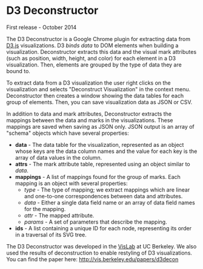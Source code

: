 D3 Deconstructor
=======

First release - October 2014

The D3 Deconstructor is a Google Chrome plugin for extracting data from [D3.js](http://d3js.org) visualizations.  D3 _binds data_ to DOM elements when building a visualization.  Deconstructor extracts this data and the visual mark attributes (such as position, width, height, and color) for each element in a D3 visualization.  Then, elements are grouped by the type of data they are bound to.

To extract data from a D3 visualization the user right clicks on the visualization and selects "Deconstruct Visualization" in the context menu.  Deconstructor then creates a window showing the data tables for each group of elements.  Then, you can save visualization data as JSON or CSV.

In addition to data and mark attributes, Deconstructor extracts the mappings between the data and marks in the visualizations.  These mappings are saved when saving as JSON only.  JSON output is an array of "schema" objects which have several properties:

* **data** - The data table for the visualization, represented as an object whose keys are the data column names and the value for each key is the array of data values in the column.
* **attrs** - The mark attribute table, represented using an object similar to *data*.
* **mappings** - A list of mappings found for the group of marks.  Each mapping is an object with several properties:
  * *type* - The type of mapping; we extract mappings which are linear and one-to-one correspondences between data and attributes.
  * *data* - Either a single data field name or an array of data field names for the mapping.
  * *attr* - The mapped attribute.
  * *params* - A set of parameters that describe the mapping.
* **ids** - A list containing a unique ID for each node, representing its order in a traversal of its SVG tree. 

The D3 Deconstructor was developed in the [VisLab](http://vis.berkeley.edu) at UC Berkeley.  We also used the results of deconstruction to enable restyling of D3 visualizations.  You can find the paper here: http://vis.berkeley.edu/papers/d3decon
